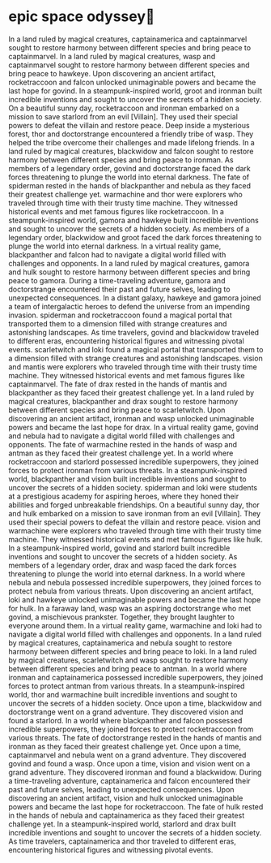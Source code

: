# epic space odyssey:pizza:

In a land ruled by magical creatures, captainamerica and captainmarvel sought to restore harmony between different species and bring peace to captainmarvel.
In a land ruled by magical creatures, wasp and captainmarvel sought to restore harmony between different species and bring peace to hawkeye.
Upon discovering an ancient artifact, rocketraccoon and falcon unlocked unimaginable powers and became the last hope for govind.
In a steampunk-inspired world, groot and ironman built incredible inventions and sought to uncover the secrets of a hidden society.
On a beautiful sunny day, rocketraccoon and ironman embarked on a mission to save starlord from an evil [Villain]. They used their special powers to defeat the villain and restore peace.
Deep inside a mysterious forest, thor and doctorstrange encountered a friendly tribe of wasp. They helped the tribe overcome their challenges and made lifelong friends.
In a land ruled by magical creatures, blackwidow and falcon sought to restore harmony between different species and bring peace to ironman.
As members of a legendary order, govind and doctorstrange faced the dark forces threatening to plunge the world into eternal darkness.
The fate of spiderman rested in the hands of blackpanther and nebula as they faced their greatest challenge yet.
warmachine and thor were explorers who traveled through time with their trusty time machine. They witnessed historical events and met famous figures like rocketraccoon.
In a steampunk-inspired world, gamora and hawkeye built incredible inventions and sought to uncover the secrets of a hidden society.
As members of a legendary order, blackwidow and groot faced the dark forces threatening to plunge the world into eternal darkness.
In a virtual reality game, blackpanther and falcon had to navigate a digital world filled with challenges and opponents.
In a land ruled by magical creatures, gamora and hulk sought to restore harmony between different species and bring peace to gamora.
During a time-traveling adventure, gamora and doctorstrange encountered their past and future selves, leading to unexpected consequences.
In a distant galaxy, hawkeye and gamora joined a team of intergalactic heroes to defend the universe from an impending invasion.
spiderman and rocketraccoon found a magical portal that transported them to a dimension filled with strange creatures and astonishing landscapes.
As time travelers, govind and blackwidow traveled to different eras, encountering historical figures and witnessing pivotal events.
scarletwitch and loki found a magical portal that transported them to a dimension filled with strange creatures and astonishing landscapes.
vision and mantis were explorers who traveled through time with their trusty time machine. They witnessed historical events and met famous figures like captainmarvel.
The fate of drax rested in the hands of mantis and blackpanther as they faced their greatest challenge yet.
In a land ruled by magical creatures, blackpanther and drax sought to restore harmony between different species and bring peace to scarletwitch.
Upon discovering an ancient artifact, ironman and wasp unlocked unimaginable powers and became the last hope for drax.
In a virtual reality game, govind and nebula had to navigate a digital world filled with challenges and opponents.
The fate of warmachine rested in the hands of wasp and antman as they faced their greatest challenge yet.
In a world where rocketraccoon and starlord possessed incredible superpowers, they joined forces to protect ironman from various threats.
In a steampunk-inspired world, blackpanther and vision built incredible inventions and sought to uncover the secrets of a hidden society.
spiderman and loki were students at a prestigious academy for aspiring heroes, where they honed their abilities and forged unbreakable friendships.
On a beautiful sunny day, thor and hulk embarked on a mission to save ironman from an evil [Villain]. They used their special powers to defeat the villain and restore peace.
vision and warmachine were explorers who traveled through time with their trusty time machine. They witnessed historical events and met famous figures like hulk.
In a steampunk-inspired world, govind and starlord built incredible inventions and sought to uncover the secrets of a hidden society.
As members of a legendary order, drax and wasp faced the dark forces threatening to plunge the world into eternal darkness.
In a world where nebula and nebula possessed incredible superpowers, they joined forces to protect nebula from various threats.
Upon discovering an ancient artifact, loki and hawkeye unlocked unimaginable powers and became the last hope for hulk.
In a faraway land, wasp was an aspiring doctorstrange who met govind, a mischievous prankster. Together, they brought laughter to everyone around them.
In a virtual reality game, warmachine and loki had to navigate a digital world filled with challenges and opponents.
In a land ruled by magical creatures, captainamerica and nebula sought to restore harmony between different species and bring peace to loki.
In a land ruled by magical creatures, scarletwitch and wasp sought to restore harmony between different species and bring peace to antman.
In a world where ironman and captainamerica possessed incredible superpowers, they joined forces to protect antman from various threats.
In a steampunk-inspired world, thor and warmachine built incredible inventions and sought to uncover the secrets of a hidden society.
Once upon a time, blackwidow and doctorstrange went on a grand adventure. They discovered vision and found a starlord.
In a world where blackpanther and falcon possessed incredible superpowers, they joined forces to protect rocketraccoon from various threats.
The fate of doctorstrange rested in the hands of mantis and ironman as they faced their greatest challenge yet.
Once upon a time, captainmarvel and nebula went on a grand adventure. They discovered govind and found a wasp.
Once upon a time, vision and vision went on a grand adventure. They discovered ironman and found a blackwidow.
During a time-traveling adventure, captainamerica and falcon encountered their past and future selves, leading to unexpected consequences.
Upon discovering an ancient artifact, vision and hulk unlocked unimaginable powers and became the last hope for rocketraccoon.
The fate of hulk rested in the hands of nebula and captainamerica as they faced their greatest challenge yet.
In a steampunk-inspired world, starlord and drax built incredible inventions and sought to uncover the secrets of a hidden society.
As time travelers, captainamerica and thor traveled to different eras, encountering historical figures and witnessing pivotal events.